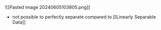 ![[Pasted image 20240605103805.png]]
- not possible to perfectly separate compared to [[Linearly Separable Data]]